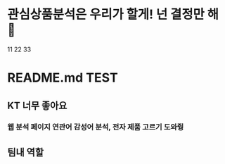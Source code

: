 # 관심상품분석은 우리가 할게! 넌 결정만 해 :speak_no_evil:

11
22
33







# README.md TEST 
## KT 너무 좋아요 
### 웹 분석 페이지 연관어 감성어 분석, 전자 제품 고르기 도와줭
## 팀내 역할
